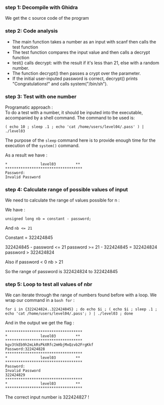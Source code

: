 ### step 1: Decompile with Ghidra

We get the c source code of the program  

### step 2: Code analysis

- The main function takes a number as an input with scanf then calls the test function
- The test function compares the input value and then calls a decrypt function 
- test() calls decrypt: with the result if it's less than 21, else with a random number.
- The function decrypt() then passes a crypt over the parameter.
- If the initial user-inputed password is correct, decrypt() prints "Congratulations!" and calls system("/bin/sh").

### step 3: Test with one number

Programatic approach :  
To do a test with a number, it should be inputed into the executable, accompanied by a shell command. The command to be used is:

```
( echo 10 ; sleep .1 ; echo 'cat /home/users/level04/.pass' ) | ./level03
```

The purpose of the `sleep` command here is to provide enough time for the execution of the `system()` command.

As a result we have :

```***********************************
*               level03         **
***********************************
Password:
Invalid Password
```

### step 4: Calculate range of possible values of input

We need to calculate the range of values possible for n :

We have :
```
unsigned long nb = constant - password;
```

And  `nb <= 21`

Constant = 322424845

322424845 - password <= 21
password >= 21 - 322424845 = 322424824
password > 322424824

Also if password < 0  nb > 21

So the range of password is 322424824 to 322424845

### step 5: Loop to test all values of nbr

We can iterate through the range of numbers found before with a loop. We wrap our command in a `bash for` :

```
for i in {322424824..322424845} ; do echo $i ; ( echo $i ; sleep .1 ; echo 'cat /home/users/level04/.pass'; ) | ./level03 ; done
```

And in the output we get the flag :
```
***********************************
*               level03         **
***********************************
kgv3tkEb9h2mLkRsPkXRfc2mHbjMxQzvb2FrgKkf
Password:322424828
***********************************
*               level03         **
***********************************
Password:
Invalid Password
322424829
***********************************
*               level03         **
***********************************
```

The correct input number is 322424827 !
